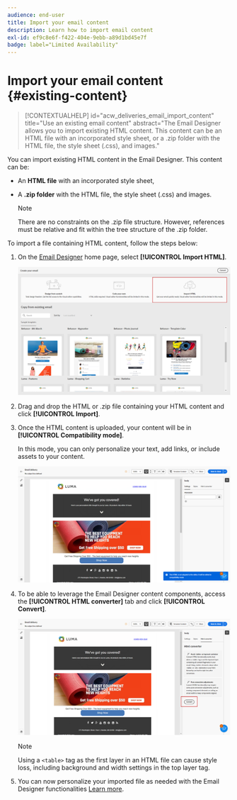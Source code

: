 ```yaml
---
audience: end-user
title: Import your email content
description: Learn how to import email content
exl-id: ef9c8e6f-f422-404e-9ebb-a89d1bd45e7f
badge: label="Limited Availability" 
---
```

# Import your email content {#existing-content}

>[!CONTEXTUALHELP]
>id="acw_deliveries_email_import_content"
>title="Use an existing email content"
>abstract="The Email Designer allows you to import existing HTML content. This content can be an HTML file with an incorporated style sheet, or a .zip folder with the HTML file, the style sheet (.css), and images."

You can import existing HTML content in the Email Designer. This content can be:

* An **HTML file** with an incorporated style sheet,
* A **.zip folder** with the HTML file, the style sheet (.css) and images.

    >[!NOTE]
    >
    >There are no constraints on the .zip file structure. However, references must be relative and fit within the tree structure of the .zip folder.

To import a file containing HTML content, follow the steps below:

1. On the [Email Designer](get-started-email-designer.md) home page, select **[!UICONTROL Import HTML]**.

    ![](assets/html-import.png)

1. Drag and drop the HTML or .zip file containing your HTML content and click **[!UICONTROL Import]**.

1. Once the HTML content is uploaded, your content will be in **[!UICONTROL Compatibility mode]**. 

    In this mode, you can only personalize your text, add links, or include assets to your content.

    ![](assets/html-imported.png)

1. To be able to leverage the Email Designer content components, access the **[!UICONTROL HTML converter]** tab and click **[!UICONTROL Convert]**.

    ![](assets/html-imported-2.png)

    >[!NOTE]
    >
    > Using a `<table>` tag as the first layer in an HTML file can cause style loss, including background and width settings in the top layer tag.

1. You can now personalize your imported file as needed with the Email Designer functionalities [Learn more](content-components.md).

